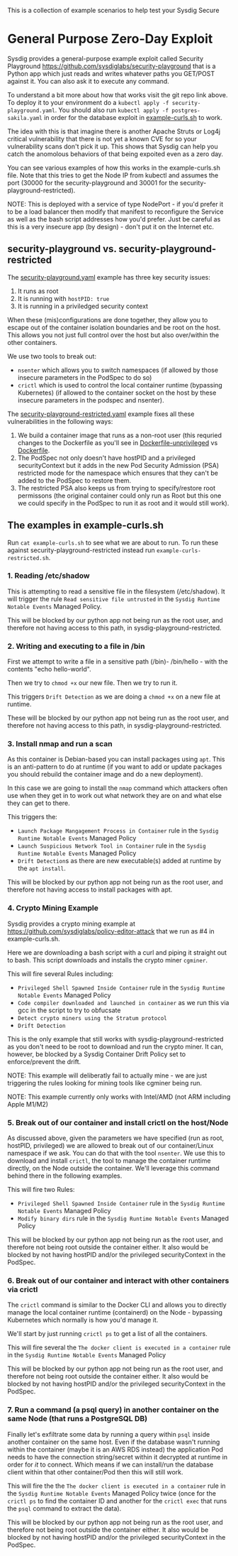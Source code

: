 This is a collection of example scenarios to help test your Sysdig Secure

# General Purpose Zero-Day Exploit

Sysdig provides a general-purpose example exploit called Security Playground https://github.com/sysdiglabs/security-playground that is a Python app which just reads and writes whatever paths you GET/POST against it. You can also ask it to execute any command.

To understand a bit more about how that works visit the git repo link above. To deploy it to your environment do a `kubectl apply -f security-playground.yaml`. You should also run `kubectl apply -f postgres-sakila.yaml` in order for the database exploit in [example-curls.sh](https://github.com/jasonumiker-sysdig/example-scenarios/blob/main/example-curls.sh) to work.

The idea with this is that imagine there is another Apache Struts or Log4j critical vulnerability that there is not yet a known CVE for so your vulnerability scans don't pick it up. This shows that Sysdig can help you catch the anomolous behaviors of that being expoited even as a zero day.

You can see various examples of how this works in the example-curls.sh file. Note that this tries to get the Node IP from kubectl and assumes the port (30000 for the security-playground and 30001 for the security-playground-restricted).

NOTE: This is deployed with a service of type NodePort - if you'd prefer it to be a load balancer then modify that manifest to reconfigure the Service as well as the bash script addresses how you'd prefer. Just be careful as this is a very insecure app (by design) - don't put it on the Internet etc.

## security-playground vs. security-playground-restricted

The [security-playground.yaml](https://github.com/jasonumiker-sysdig/example-scenarios/blob/main/security-playground.yaml) example has three key security issues:
1. It runs as root
1. It is running with `hostPID: true`
1. It is running in a priviledged security context

When these (mis)configurations are done together, they allow you to escape out of the container isolation boundaries and be root on the host. This allows you not just full control over the host but also over/within the other containers.

We use two tools to break out:
* `nsenter` which allows you to switch namespaces (if allowed by those insecure parameters in the PodSpec to do so)
* `crictl` which is used to control the local container runtime (bypassing Kubernetes) (if allowed to the container socket on the host by these insecure parameters in the podspec and nsenter).

The [security-playground-restricted.yaml](https://github.com/jasonumiker-sysdig/example-scenarios/blob/main/security-playground-restricted.yaml) example fixes all these vulnerabilities in the following ways:
1. We build a container image that runs as a non-root user (this requried changes to the Dockerfile as you'll see in [Dockerfile-unprivileged](https://github.com/jasonumiker-sysdig/example-scenarios/blob/main/Dockerfile-unprivileged) vs [Dockerfile](https://github.com/jasonumiker-sysdig/example-scenarios/blob/main/Dockerfile).
1. The PodSpec not only doesn't have hostPID and a privileged securityContext but it adds in the new Pod Security Admission (PSA) restricted mode for the namespace which ensures that they can't be added to the PodSpec to restore them.
1. The restricted PSA also keeps us from trying to specify/restore root permissons (the original container could only run as Root but this one we could specify in the PodSpec to run it as root and it would still work).

## The examples in example-curls.sh

Run `cat example-curls.sh` to see what we are about to run. To run these against security-playground-restricted instead run `example-curls-restricted.sh`.

### 1. Reading /etc/shadow

This is attempting to read a sensitive file in the filesystem (/etc/shadow). It will trigger the rule `Read sensitive file untrusted` in the `Sysdig Runtime Notable Events` Managed Policy.

This will be blocked by our python app not being run as the root user, and therefore not having access to this path, in sysdig-playground-restricted.

### 2. Writing and executing to a file in /bin

First we attempt to write a file in a sensitive path (/bin)- /bin/hello - with the contents "echo hello-world".

Then we try to `chmod +x` our new file. Then we try to run it.

This triggers `Drift Detection` as we are doing a `chmod +x` on a new file at runtime.

These will be blocked by our python app not being run as the root user, and therefore not having access to this path, in sysdig-playground-restricted.

### 3. Install nmap and run a scan

As this container is Debian-based you can install packages using `apt`. This is an anti-pattern to do at runtime (if you want to add or update packages you should rebuild the container image and do a new deployment).

In this case we are going to install the `nmap` command which attackers often use when they get in to work out what network they are on and what else they can get to there.

This triggers the: 
* `Launch Package Mangagement Process in Container` rule in the `Sysdig Runtime Notable Events` Managed Policy
* `Launch Suspicious Network Tool in Container` rule in the `Sysdig Runtime Notable Events` Managed Policy
* `Drift Detection`s as there are new executable(s) added at runtime by the `apt install`.

This will be blocked by our python app not being run as the root user, and therefore not having access to install packages with apt.

### 4. Crypto Mining Example

Sysdig provides a crypto mining example at https://github.com/sysdiglabs/policy-editor-attack that we run as #4 in example-curls.sh.

Here we are downloading a bash script with a curl and piping it straight out to bash. This script downloads and installs the crypto miner `cgminer`.

This will fire several Rules including:
* `Privileged Shell Spawned Inside Container` rule in the `Sysdig Runtime Notable Events` Managed Policy
* `Code compiler downloaded and launched in container` as we run this via gcc in the script to try to obfucsate
* `Detect crypto miners using the Stratum protocol`
* `Drift Detection`

This is the only example that still works with sysdig-playground-restricted as you don't need to be root to download and run the crypto miner. It can, however, be blocked by a Sysdig Container Drift Policy set to enforce/prevent the drift.

NOTE: This example will deliberatly fail to actually mine - we are just triggering the rules looking for mining tools like cgminer being run.

NOTE: This example currently only works with Intel/AMD (not ARM including Apple M1/M2)

### 5. Break out of our container and install crictl on the host/Node

As discussed above, given the parameters we have specified (run as root, hostPID, privileged) we are allowed to break out of our container/Linux namespace if we ask. You can do that with the tool `nsenter`. We use this to download and install `crictl`, the tool to manage the container runtime directly, on the Node outside the container. We'll leverage this command behind there in the following examples.

This will fire two Rules:
* `Privileged Shell Spawned Inside Container` rule in the `Sysdig Runtime Notable Events` Managed Policy
* `Modify binary dirs` rule in the `Sysdig Runtime Notable Events` Managed Policy

This will be blocked by our python app not being run as the root user, and therefore not being root outside the container either. It also would be blocked by not having hostPID and/or the privileged securityContext in the PodSpec.

### 6. Break out of our container and interact with other containers via crictl

The `crictl` command is similar to the Docker CLI and allows you to directly manage the local container runtime (containerd) on the Node - bypassing Kubernetes which normally is how you'd manage it.

We'll start by just running `crictl ps` to get a list of all the containers.

This will fire several the `The docker client is executed in a container` rule in the `Sysdig Runtime Notable Events` Managed Policy

This will be blocked by our python app not being run as the root user, and therefore not being root outside the container either. It also would be blocked by not having hostPID and/or the privileged securityContext in the PodSpec.

### 7. Run a command (a psql query) in another container on the same Node (that runs a PostgreSQL DB)

Finally let's exfiltrate some data by running a query within `psql` inside another container on the same host. Even if the database wasn't running within the container (maybe it is an AWS RDS instead) the application Pod needs to have the connection string/secret within it decrypted at runtime in order for *it* to connect. Which means if we can install/run the database client within that other container/Pod then this will still work.

This will fire the  the `The docker client is executed in a container` rule in the `Sysdig Runtime Notable Events` Managed Policy twice (once for the `crictl ps` to find the container ID and another for the `crictl exec` that runs the `psql` command to extract the data).

This will be blocked by our python app not being run as the root user, and therefore not being root outside the container either. It also would be blocked by not having hostPID and/or the privileged securityContext in the PodSpec.
